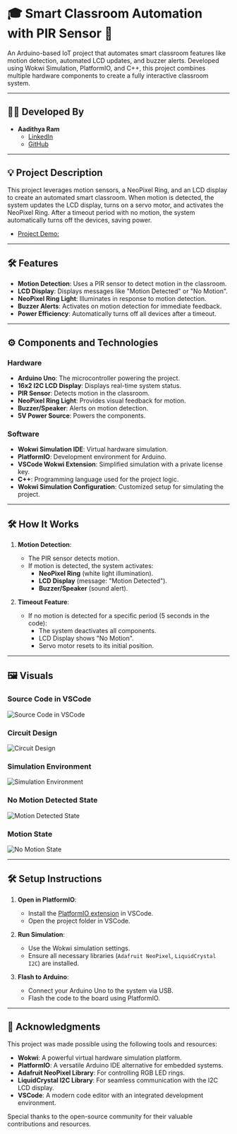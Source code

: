 # 🎓 Smart Classroom Automation with PIR Sensor 🚀

An Arduino-based IoT project that automates smart classroom features like motion detection, automated LCD updates, and buzzer alerts. Developed using Wokwi Simulation, PlatformIO, and C++, this project combines multiple hardware components to create a fully interactive classroom system.

---

## 🧑‍💻 Developed By

- **Aadithya Ram**
  - [LinkedIn](https://linkedin.com/in/aadiithyyya)
  - [GitHub](https://github.com/Aadithya-4010002)

---

## 💡 Project Description

This project leverages motion sensors, a NeoPixel Ring, and an LCD display to create an automated smart classroom. When motion is detected, the system updates the LCD display, turns on a servo motor, and activates the NeoPixel Ring. After a timeout period with no motion, the system automatically turns off the devices, saving power.

- [Project Demo:](https://drive.google.com/file/d/1I_CNRkPFz8bdZH27jC6cvJ_Jw8WXa2kn/view)

---

## 🛠️ Features

- **Motion Detection**: Uses a PIR sensor to detect motion in the classroom.
- **LCD Display**: Displays messages like "Motion Detected" or "No Motion".
- **NeoPixel Ring Light**: Illuminates in response to motion detection.
- **Buzzer Alerts**: Activates on motion detection for immediate feedback.
- **Power Efficiency**: Automatically turns off all devices after a timeout.

---

## ⚙️ Components and Technologies

### Hardware
- **Arduino Uno**: The microcontroller powering the project.
- **16x2 I2C LCD Display**: Displays real-time system status.
- **PIR Sensor**: Detects motion in the classroom.
- **NeoPixel Ring Light**: Provides visual feedback for motion.
- **Buzzer/Speaker**: Alerts on motion detection.
- **5V Power Source**: Powers the components.

### Software
- **Wokwi Simulation IDE**: Virtual hardware simulation.
- **PlatformIO**: Development environment for Arduino.
- **VSCode Wokwi Extension**: Simplified simulation with a private license key.
- **C++**: Programming language used for the project logic.
- **Wokwi Simulation Configuration**: Customized setup for simulating the project.

---

## 🛠️ How It Works

1. **Motion Detection**:
   - The PIR sensor detects motion.
   - If motion is detected, the system activates:
     - **NeoPixel Ring** (white light illumination).
     - **LCD Display** (message: "Motion Detected").
     - **Buzzer/Speaker** (sound alert).

2. **Timeout Feature**:
   - If no motion is detected for a specific period (5 seconds in the code):
     - The system deactivates all components.
     - LCD Display shows "No Motion".
     - Servo motor resets to its initial position.

---

## 🖼️ Visuals

### Source Code in VSCode
![Source Code in VSCode](./PHOTO-2024-11-08-14-59-00-2.jpg)

### Circuit Design
![Circuit Design](./PHOTO-2024-11-08-14-59-00-3.jpg)

### Simulation Environment
![Simulation Environment](./PHOTO-2024-11-08-14-59-00-6.jpg)

### No Motion Detected State
![Motion Detected State](./PHOTO-2024-11-08-14-59-00-4.jpg)

### Motion State
![No Motion State](./PHOTO-2024-11-08-14-59-00-5.jpg)

---

## 🛠️ Setup Instructions

1. **Open in PlatformIO**:
   - Install the [PlatformIO extension](https://platformio.org/) in VSCode.
   - Open the project folder in VSCode.

2. **Run Simulation**:
   - Use the Wokwi simulation settings.
   - Ensure all necessary libraries (`Adafruit NeoPixel`, `LiquidCrystal I2C`) are installed.

3. **Flash to Arduino**:
   - Connect your Arduino Uno to the system via USB.
   - Flash the code to the board using PlatformIO.

---

## 🤝 Acknowledgments

This project was made possible using the following tools and resources:

- **Wokwi**: A powerful virtual hardware simulation platform.
- **PlatformIO**: A versatile Arduino IDE alternative for embedded systems.
- **Adafruit NeoPixel Library**: For controlling RGB LED rings.
- **LiquidCrystal I2C Library**: For seamless communication with the I2C LCD display.
- **VSCode**: A modern code editor with an integrated development environment.

Special thanks to the open-source community for their valuable contributions and resources.



